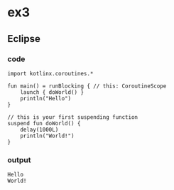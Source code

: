# ex3
## Eclipse
### code

    import kotlinx.coroutines.*

    fun main() = runBlocking { // this: CoroutineScope
        launch { doWorld() }
        println("Hello")
    }
    
    // this is your first suspending function
    suspend fun doWorld() {
        delay(1000L)
        println("World!")
    }

### output

    Hello
    World!
